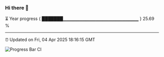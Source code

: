 ### Hi there 👋

⏳ Year progress { ███████▁▁▁▁▁▁▁▁▁▁▁▁▁▁▁▁▁▁▁▁▁▁▁ } 25.69 %

---

⏰ Updated on Fri, 04 Apr 2025 18:16:15 GMT

![Progress Bar CI](https://github.com/code-lakshay/GitHub-Actions-Demo/workflows/Progress%20Bar%20CI/badge.svg)
